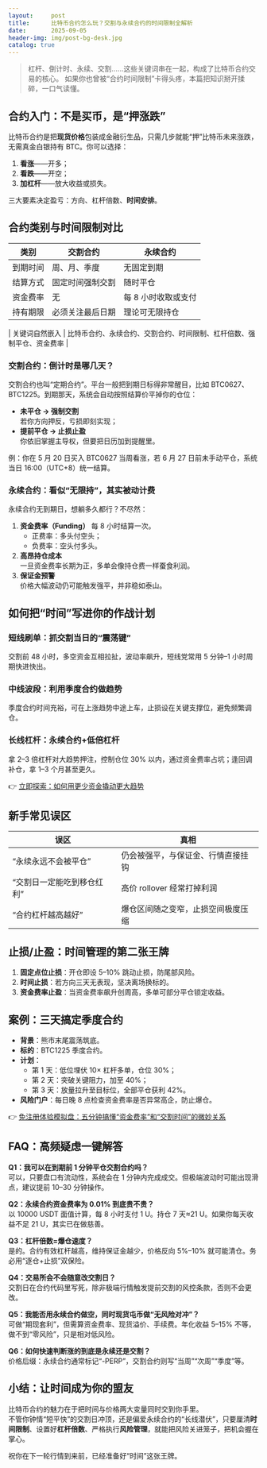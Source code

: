 ```yaml
---
layout:     post
title:      比特币合约怎么玩？交割与永续合约的时间限制全解析
date:       2025-09-05
header-img: img/post-bg-desk.jpg
catalog: true
---
```


> 杠杆、倒计时、永续、交割……这些关键词串在一起，构成了比特币合约交易的核心。
> 如果你也曾被“合约时间限制”卡得头疼，本篇把知识掰开揉碎，一口气读懂。

## 合约入门：不是买币，是“押涨跌”
比特币合约是把**现货价格**包装成金融衍生品，只需几步就能“押”比特币未来涨跌，无需真金白银持有 BTC。你可以选择：

1. **看涨**——开多；
2. **看跌**——开空；
3. **加杠杆**——放大收益或损失。

三大要素决定盈亏：方向、杠杆倍数、**时间安排**。

## 合约类别与时间限制对比

| 类别     | 交割合约           | 永续合约           |
|----------|--------------------|--------------------|
| 到期时间 | 周、月、季度       | 无固定到期         |
| 结算方式 | 固定时间强制交割   | 随时平仓           |
| 资金费率 | 无                 | 每 8 小时收取或支付 |
| 持有期限 | 必须关注最后日期   | 理论可无限持仓      |

| 关键词自然嵌入 | 比特币合约、永续合约、交割合约、时间限制、杠杆倍数、强制平仓、资金费率 |

### 交割合约：倒计时是哪几天？
交割合约也叫“定期合约”。平台一般把到期日标得非常醒目，比如 BTC0627、BTC1225。到期那天，系统会自动按照结算价平掉你的仓位：

- **未平仓 → 强制交割**  
  若你方向押反，亏损即刻实现；
- **提前平仓 → 止损止盈**  
  你依旧掌握主导权，但要把日历加到提醒里。

例：你在 5 月 20 日买入 BTC0627 当周看涨，若 6 月 27 日前未手动平仓，系统当日 16:00（UTC+8）统一结算。

### 永续合约：看似“无限持”，其实被动计费
永续合约无到期日，想躺多久都行？不尽然：

1. **资金费率（Funding）** 每 8 小时结算一次。
   - 正费率：多头付空头；
   - 负费率：空头付多头。
2. **高昂持仓成本**  
   一旦资金费率长期为正，多单会像持仓费一样蚕食利润。
3. **保证金预警**  
   价格大幅波动仍可能触发强平，并非稳如泰山。

## 如何把“时间”写进你的作战计划

### 短线刷单：抓交割当日的“震荡键”
交割前 48 小时，多空资金互相拉扯，波动率飙升，短线党常用 5 分钟–1 小时周期快进快出。

### 中线波段：利用季度合约做趋势
季度合约时间充裕，可在上涨趋势中途上车，止损设在关键支撑位，避免频繁调仓。

### 长线杠杆：永续合约+低倍杠杆
拿 2–3 倍杠杆对大趋势押注，控制仓位 30% 以内，通过资金费率占坑；逢回调补仓，拿 1–3 个月甚至更久。

👉 [立即探索：如何用更少资金撬动更大趋势](https://okxdog.com/)

## 新手常见误区
|误区|真相|
|---|---|
|“永续永远不会被平仓”|仍会被强平，与保证金、行情直接挂钩|
|“交割日一定能吃到移仓红利”|高价 rollover 经常打掉利润|
|“合约杠杆越高越好”|爆仓区间随之变窄，止损空间极度压缩|

## 止损/止盈：时间管理的第二张王牌
1. **固定点位止损**：开仓即设 5–10% 跳动止损，防尾部风险。
2. **时间止损**：若方向三天无表现，坚决离场换标的。
3. **资金费率止盈**：当资金费率飙升创周高，多单可部分平仓锁定收益。

## 案例：三天搞定季度合约
- **背景**：熊市末尾震荡筑底。
- **标的**：BTC1225 季度合约。
- **计划**：
  - 第 1 天：低位埋伏 10× 杠杆多单，仓位 30%；
  - 第 2 天：突破关键阻力，加至 40%；
  - 第 3 天：放量拉升至目标位，全部平仓获利 42%。
- **风险门户**：每日晚 8 点检查资金费率是否异常高企，防止爆仓。

👉 [免注册体验模拟盘：五分钟搞懂“资金费率”和“交割时间”的微妙关系](https://okxdog.com/)

## FAQ：高频疑虑一键解答

**Q1：我可以在到期前 1 分钟平仓交割合约吗？**  
可以，只要盘口有流动性，系统会在 1 分钟内完成成交。但极端波动时可能出现滑点，建议提前 10–30 分钟操作。

**Q2：永续合约资金费率为 0.01% 到底贵不贵？**  
以 10000 USDT 面值计算，每 8 小时支付 1 U。持仓 7 天≈21 U。如果你每天收益不足 21 U，其实已在做慈善。

**Q3：杠杆倍数=爆仓速度？**  
是的。合约有效杠杆越高，维持保证金越少，价格反向 5%–10% 就可能清仓。务必用“逐仓+止损”双保险。

**Q4：交易所会不会随意改交割日？**  
交割日在合约代码里写死，除非极端行情触发提前交割的风控条款，否则不会更改。

**Q5：我能否用永续合约做空，同时现货屯币做“无风险对冲”？**  
可做“期现套利”，但需算资金费率、现货溢价、手续费。年化收益 5–15% 不等，做不到“零风险”，只是相对低风险。

**Q6：如何快速判断涨的到底是永续还是交割？**  
价格后缀：永续合约通常标记“-PERP”，交割合约则写“当周”“次周”“季度”等。

## 小结：让时间成为你的盟友
比特币合约的魅力在于把时间与价格两大变量同时交到你手里。  
不管你钟情“短平快”的交割日冲顶，还是偏爱永续合约的“长线潜伏”，只要厘清**时间限制**、设置好**杠杆倍数**、严格执行**风险管理**，就能把风险关进笼子，把机会握在掌心。

祝你在下一轮行情到来前，已经准备好“时间”这张王牌。